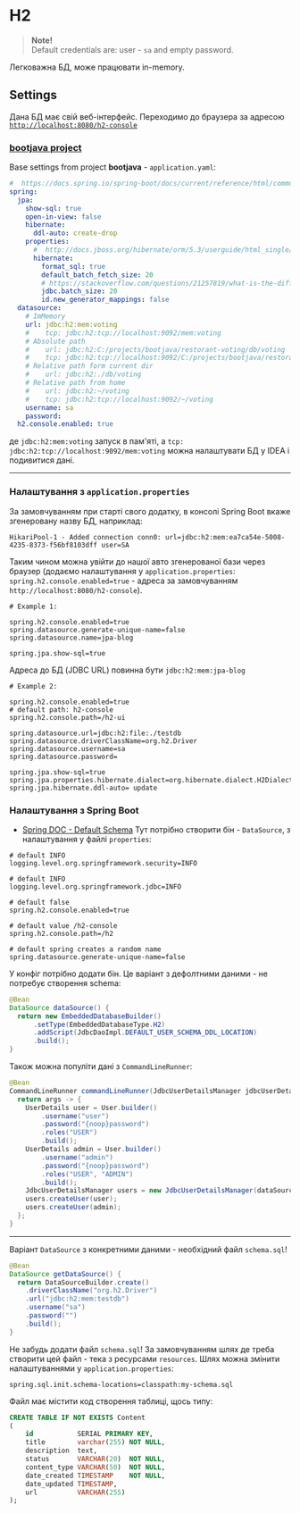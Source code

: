 # H2
> **Note!**<br>
> Default credentials are: user - `sa` and empty password. 

Легковажна БД, може працювати in-memory.



## Settings
Дана БД має свій веб-інтерфейс.
Переходимо до браузера за адресою [`http://localhost:8080/h2-console`](http://localhost:8080/h2-console)

### [bootjava project](https://javaops.ru/view/bootjava/lesson02)
Base settings from project **bootjava** - `application.yaml`:
```yaml
#  https://docs.spring.io/spring-boot/docs/current/reference/html/common-application-properties.html
spring:
  jpa:
    show-sql: true
    open-in-view: false
    hibernate:
      ddl-auto: create-drop
    properties:
      #  http://docs.jboss.org/hibernate/orm/5.3/userguide/html_single/Hibernate_User_Guide.html#configurations
      hibernate:
        format_sql: true
        default_batch_fetch_size: 20
        # https://stackoverflow.com/questions/21257819/what-is-the-difference-between-hibernate-jdbc-fetch-size-and-hibernate-jdbc-batc
        jdbc.batch_size: 20
        id.new_generator_mappings: false
  datasource:
    # ImMemory
    url: jdbc:h2:mem:voting
    #    tcp: jdbc:h2:tcp://localhost:9092/mem:voting
    # Absolute path
    #    url: jdbc:h2:C:/projects/bootjava/restorant-voting/db/voting
    #    tcp: jdbc:h2:tcp://localhost:9092/C:/projects/bootjava/restorant-voting/db/voting
    # Relative path form current dir
    #    url: jdbc:h2:./db/voting
    # Relative path from home
    #    url: jdbc:h2:~/voting
    #    tcp: jdbc:h2:tcp://localhost:9092/~/voting
    username: sa
    password:
  h2.console.enabled: true
```

де
`jdbc:h2:mem:voting`
запуск в пам'яті, а 
`tcp: jdbc:h2:tcp://localhost:9092/mem:voting`
можна налаштувати БД у IDEA і подивитися дані.

***

### Налаштування з `application.properties`
За замовчуванням при старті свого додатку, в консолі Spring Boot вкаже згенеровану назву БД, наприклад:
```text
HikariPool-1 - Added connection conn0: url=jdbc:h2:mem:ea7ca54e-5008-4235-8373-f56bf8103dff user=SA
```
Таким чином можна увійти до нашої авто згенерованої бази через браузер 
(додаємо налаштування у `application.properties`: `spring.h2.console.enabled=true` - адреса за замовчуванням `http://localhost:8080/h2-console`).

```properties
# Example 1:

spring.h2.console.enabled=true
spring.datasource.generate-unique-name=false
spring.datasource.name=jpa-blog

spring.jpa.show-sql=true
```
Адреса до БД (JDBC URL) повинна бути `jdbc:h2:mem:jpa-blog`

```properties
# Example 2:

spring.h2.console.enabled=true
# default path: h2-console
spring.h2.console.path=/h2-ui
 
spring.datasource.url=jdbc:h2:file:./testdb
spring.datasource.driverClassName=org.h2.Driver
spring.datasource.username=sa
spring.datasource.password=
 
spring.jpa.show-sql=true
spring.jpa.properties.hibernate.dialect=org.hibernate.dialect.H2Dialect
spring.jpa.hibernate.ddl-auto= update
```

### Налаштування з Spring Boot
* [Spring DOC - Default Schema](https://docs.spring.io/spring-security/reference/servlet/authentication/passwords/jdbc.html#servlet-authentication-jdbc-schema)
Тут потрібно створити бін - `DataSource`, з налаштування у файлі `properties`:
```properties
# default INFO
logging.level.org.springframework.security=INFO

# default INFO
logging.level.org.springframework.jdbc=INFO

# default false
spring.h2.console.enabled=true

# default value /h2-console
spring.h2.console.path=/h2

# default spring creates a random name
spring.datasource.generate-unique-name=false
```

У конфіг потрібно додати бін. Це варіант з дефолтними даними - не потребує створення schema:
```java
@Bean
DataSource dataSource() {
  return new EmbeddedDatabaseBuilder()
      .setType(EmbeddedDatabaseType.H2)
      .addScript(JdbcDaoImpl.DEFAULT_USER_SCHEMA_DDL_LOCATION)
      .build();
}
```

Також можна популіти дані з `CommandLineRunner`:
```java
@Bean
CommandLineRunner commandLineRunner(JdbcUserDetailsManager jdbcUserDetailsManager, DataSource dataSource) {
  return args -> {
    UserDetails user = User.builder()
        .username("user")
        .password("{noop}password")
        .roles("USER")
        .build();
    UserDetails admin = User.builder()
        .username("admin")
        .password("{noop}password")
        .roles("USER", "ADMIN")
        .build();
    JdbcUserDetailsManager users = new JdbcUserDetailsManager(dataSource);
    users.createUser(user);
    users.createUser(admin);
  };
}
```

***

Варіант `DataSource` з конкретними даними - необхідний файл `schema.sql`!
```java
@Bean
DataSource getDataSource() {
  return DataSourceBuilder.create()
    .driverClassName("org.h2.Driver")
    .url("jdbc:h2:mem:testdb")
    .username("sa")
    .password("")
    .build();
}	
```
Не забудь додати файл `schema.sql`!
За замовчуванням шлях де треба створити цей файл - тека з ресурсами `resources`.
Шлях можна змінити налаштуваннями у `application.properties`:
```properties
spring.sql.init.schema-locations=classpath:my-schema.sql
```
Файл має містити код створення таблиці, щось типу:
```sql
CREATE TABLE IF NOT EXISTS Content
(
    id           SERIAL PRIMARY KEY,
    title        varchar(255) NOT NULL,
    description  text,
    status       VARCHAR(20)  NOT NULL,
    content_type VARCHAR(50)  NOT NULL,
    date_created TIMESTAMP    NOT NULL,
    date_updated TIMESTAMP,
    url          VARCHAR(255)
);
```
